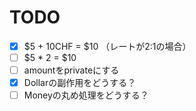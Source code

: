 # TODO

- [x] $5 + 10CHF = $10 （レートが2:1の場合）
- [ ] $5 * 2 = $10
- [ ] amountをprivateにする
- [x] Dollarの副作用をどうする？
- [ ] Moneyの丸め処理をどうする？
